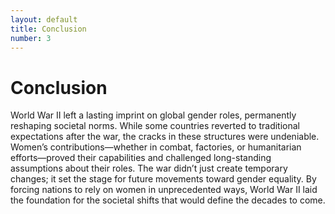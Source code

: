 ```yaml
---
layout: default
title: Conclusion
number: 3
---
```


# Conclusion

World War II left a lasting imprint on global gender roles, permanently reshaping societal norms. While some countries reverted to traditional expectations after the war, the cracks in these structures were undeniable. Women’s contributions—whether in combat, factories, or humanitarian efforts—proved their capabilities and challenged long-standing assumptions about their roles. The war didn’t just create temporary changes; it set the stage for future movements toward gender equality. By forcing nations to rely on women in unprecedented ways, World War II laid the foundation for the societal shifts that would define the decades to come.

